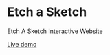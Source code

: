 # Etch a Sketch

Etch A Sketch Interactive Website

[Live demo](https://athervvidhate.github.io/etch-a-sketch/)